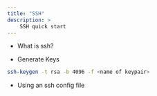 ```yaml
---
title: "SSH"
description: >
    SSH quick start
---
```


* What is ssh?

* Generate Keys

```bash
ssh-keygen -t rsa -b 4096 -f <name of keypair>
```

* Using an ssh config file
